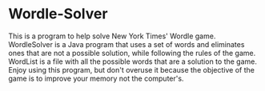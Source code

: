 # Wordle-Solver
This is a program to help solve New York Times' Wordle game.
WordleSolver is a Java program that uses a set of words and eliminates ones that are not a possible solution, while following the rules of the game.
WordList is a file with all the possible words that are a solution to the game.
Enjoy using this program, but don't overuse it because the objective of the game is to improve your memory not the computer's.
